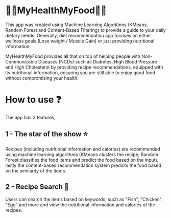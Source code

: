 # 🍅🧀MyHealthMyFood🥑🥬

This app was created using Machine Learning Algorithms (KMeans, Random Forest and Content-Based Filtering) to provide a guide to your daily dietary needs. Generally, diet recommendation app focuses on either wellness goals (Lose weight / Muscle Gain) or just providing nutritional information. 

MyHealthMyFood provides all that on top of helping people with Non-Communicable Diseases (NCDs) such as Diabetes, High Blood Pressure and High Cholesterol by providing recipe recommendations, equipped with its nutritional information, ensuring you are still able to enjoy good food without compromising your health. 

# How to use ❓
The app has 2 features, 

## 1 - The star of the show ⭐
Recipes (including nutritional information and calories) are recommended using machine learning algorithms (KMeans clusters the recipe; Random Forest classifies the food items and predict the food based on the input), lastly the content-based recommendation system predicts the food based on the similarity of the items. 

## 2 - Recipe Search 🔎
Users can search the items based on keywords, such as "Fish", "Chicken", "Egg" and more and view the nutritional information and calories of the recipes. 
